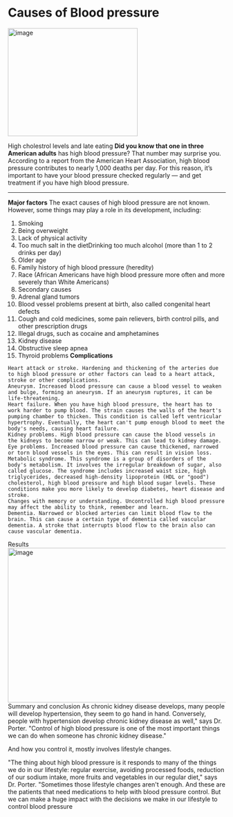 # Causes of Blood pressure
<img width="300" height="250" alt="image" src="https://github.com/user-attachments/assets/0031f66d-7da9-4051-aa5a-bdb6df8e73c5" />

High cholestrol levels and late eating 
**Did you know that one in three American adults**
has high blood pressure? That number may surprise you. According to a report from the American Heart Association, high blood pressure contributes to nearly 1,000 deaths per day. For this reason, it’s important to have your blood pressure checked regularly — and get treatment if you have high blood pressure.
***
**Major factors**
The exact causes of high blood pressure are not known. However, some things may play a role in its development, including:

1. Smoking
2. Being overweight
3. Lack of physical activity
4. Too much salt in the dietDrinking too much alcohol (more than 1 to 2 drinks per day)
5. Older age
6. Family history of high blood pressure (heredity)
7. Race (African Americans have high blood pressure more often and more severely than White Americans)
8. Secondary causes
9. Adrenal gland tumors
1. Blood vessel problems present at birth, also called congenital heart defects
2. Cough and cold medicines, some pain relievers, birth control pills, and other prescription drugs
3. Illegal drugs, such as cocaine and amphetamines
4. Kidney disease
5. Obstructive sleep apnea
6. Thyroid problems
**Complications**
```
Heart attack or stroke. Hardening and thickening of the arteries due to high blood pressure or other factors can lead to a heart attack, stroke or other complications.
Aneurysm. Increased blood pressure can cause a blood vessel to weaken and bulge, forming an aneurysm. If an aneurysm ruptures, it can be life-threatening.
Heart failure. When you have high blood pressure, the heart has to work harder to pump blood. The strain causes the walls of the heart's pumping chamber to thicken. This condition is called left ventricular hypertrophy. Eventually, the heart can't pump enough blood to meet the body's needs, causing heart failure.
Kidney problems. High blood pressure can cause the blood vessels in the kidneys to become narrow or weak. This can lead to kidney damage.
Eye problems. Increased blood pressure can cause thickened, narrowed or torn blood vessels in the eyes. This can result in vision loss.
Metabolic syndrome. This syndrome is a group of disorders of the body's metabolism. It involves the irregular breakdown of sugar, also called glucose. The syndrome includes increased waist size, high triglycerides, decreased high-density lipoprotein (HDL or "good") cholesterol, high blood pressure and high blood sugar levels. These conditions make you more likely to develop diabetes, heart disease and stroke.
Changes with memory or understanding. Uncontrolled high blood pressure may affect the ability to think, remember and learn.
Dementia. Narrowed or blocked arteries can limit blood flow to the brain. This can cause a certain type of dementia called vascular dementia. A stroke that interrupts blood flow to the brain also can cause vascular dementia.
```
Results
<img width="637" height="358" alt="image" src="https://github.com/user-attachments/assets/8d255786-39ac-442f-b803-e02223aa6a94" />
Summary and conclusion
As chronic kidney disease develops, many people will develop hypertension, they seem to go hand in hand. Conversely, people with hypertension develop chronic kidney disease as well," says Dr. Porter. "Control of high blood pressure is one of the most important things we can do when someone has chronic kidney disease."

And how you control it, mostly involves lifestyle changes.

"The thing about high blood pressure is it responds to many of the things we do in our lifestyle: regular exercise, avoiding processed foods, reduction of our sodium intake, more fruits and vegetables in our regular diet," says Dr. Porter. "Sometimes those lifestyle changes aren't enough. And these are the patients that need medications to help with blood pressure control. But we can make a huge impact with the decisions we make in our lifestyle to control blood pressure
